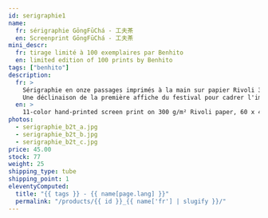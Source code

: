 ```yaml
---
id: serigraphie1
name:
  fr: sérigraphie GōngFūChá - 工夫茶
  en: Screenprint GōngFūChá - 工夫茶
mini_descr:
  fr: tirage limité à 100 exemplaires par Benhito
  en: limited edition of 100 prints by Benhito
tags: ["benhito"]
description:
  fr: >
    Sérigraphie en onze passages imprimés à la main sur papier Rivoli 300 gr./m², 60 x 40 cm, 100 exemplaires, 2022.
    Une déclinaison de la première affiche du festival pour cadrer l'image de notre collectif : Brut de Thé.<!--more--> La traduction en chinois n'est pas du tout littérale, c'est un choix assumé qu'on pourrait interpréter par -l'âme du thé-. Chaque pièce est unique. Elles ont été tirées avec soin par - [Estampille éditions](https://www.estampille-editions.com), le studio Delphine Chapuis à Saint-Étienne et sont contrôlées et signées par l'auteur.
  en: >
    11-color hand-printed screen print on 300 g/m² Rivoli paper, 60 x 40 cm, 100 copies, 2022. A reinterpretation of the festival’s first poster to frame our collective’s visual identity: Brut de Thé .<!--more--> The Chinese translation is not literal—it is an intentional choice that can be interpreted as The Soul of Tea . Each piece is unique. They were carefully printed by [Estampille éditions](https://www.estampille-editions.com), Delphine Chapuis’ studio in Saint-Étienne, and inspected/signed by the artist.
photos:
  - serigraphie_b2t_a.jpg
  - serigraphie_b2t_b.jpg
  - serigraphie_b2t_c.jpg
price: 45.00
stock: 77
weight: 25
shipping_type: tube
shipping_point: 1
eleventyComputed:
  title: "{{ tags }} - {{ name[page.lang] }}"
  permalink: "/products/{{ id }}_{{ name['fr'] | slugify }}/"
---
```

